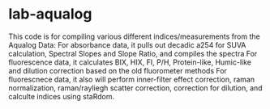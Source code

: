 # lab-aqualog
This code is for compiling various different indices/measurements from the Aqualog Data:
For absorbance data, it pulls out decadic a254 for SUVA calculation, Spectral Slopes and Slope Ratio, and compiles the spectra
For fluorescence data, it calculates BIX, HIX, FI, P/H, Protein-like, Humic-like and dilution correction based on the old fluorometer methods
For fluorescnece data, it also will perform inner-filter effect correction, raman normalization, raman/rayliegh scatter correction, correction for dilution, and calculte indices using staRdom.
